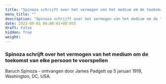 ```yaml
---
title: "Spinoza schrijft over het vermogen van het medium om de toekomst van elke persoon te voorspellen"
menu_title: ""
description: "Spinoza schrijft over het vermogen van het medium om de toekomst van elke persoon te voorspellen"
date: 2023-09-01 06:00:01+00:955
draft: False
hidden: True
weight:
---
```

### Spinoza schrijft over het vermogen van het medium om de toekomst van elke persoon te voorspellen

Baruch Spinoza - ontvangen door James Padgett op 5 januari 1919, Washington, DC, USA.
